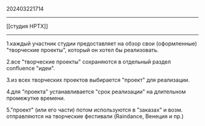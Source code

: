 202403221714
***
[[студия HPTX]]
***
1.каждый участник студии предоставляет на обзор свои (оформленные) "творческие проекты", 
который он хотел бы реализовать. 

2.все "творческие проекты" сохраняются в отдельный раздел confluence "идеи".

3.из всех творческих проектов выбирается "проект" для реализации.

4.для "проекта" устанавливается "срок реализации" на длительном промежутке времени.

5."проект" (или его части) потом используются в "заказах" и возм. отправляются на творческие фестивали
(Raindance, Венеция и пр.)

